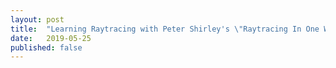 ```yaml
---
layout: post
title:  "Learning Raytracing with Peter Shirley's \"Raytracing In One Weekend\""
date:   2019-05-25
published: false
---
```

